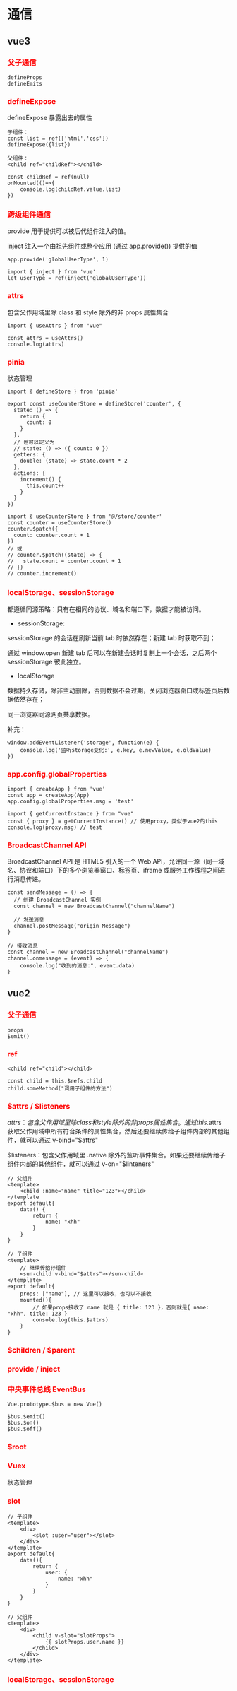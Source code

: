 # 通信

## vue3

### <font color=red>父子通信</font>

```
defineProps
defineEmits
```

### <font color=red>defineExpose</font>

defineExpose 暴露出去的属性

```
子组件：
const list = ref(['html','css'])
defineExpose({list})

父组件：
<child ref="childRef"></child>

const childRef = ref(null)
onMounted(()=>{
    console.log(childRef.value.list)
})
```

### <font color=red>跨级组件通信</font>

provide 用于提供可以被后代组件注入的值。

inject 注入一个由祖先组件或整个应用 (通过 app.provide()) 提供的值

```
app.provide('globalUserType', 1)

import { inject } from 'vue'
let userType = ref(inject('globalUserType'))
```

### <font color=red>attrs</font>

包含父作用域里除 class 和 style 除外的非 props 属性集合

```
import { useAttrs } from "vue"

const attrs = useAttrs()
console.log(attrs)
```

### <font color=red>pinia</font>

状态管理

```
import { defineStore } from 'pinia'

export const useCounterStore = defineStore('counter', {
  state: () => {
    return {
      count: 0
    }
  },
  // 也可以定义为
  // state: () => ({ count: 0 })
  getters: {
    double: (state) => state.count * 2
  },
  actions: {
    increment() {
      this.count++
    }
  }
})

import { useCounterStore } from '@/store/counter'
const counter = useCounterStore()
counter.$patch({
  count: counter.count + 1
})
// 或
// counter.$patch((state) => {
//   state.count = counter.count + 1
// })
// counter.increment()
```

### <font color=red>localStorage、sessionStorage</font>

都遵循同源策略：只有在相同的协议、域名和端口下，数据才能被访问。

- sessionStorage:

sessionStorage 的会话在刷新当前 tab 时依然存在；新建 tab 时获取不到；

通过 window.open 新建 tab 后可以在新建会话时复制上一个会话，之后两个 sessionStorage 彼此独立。

- localStorage

数据持久存储，除非主动删除，否则数据不会过期，关闭浏览器窗口或标签页后数据依然存在；

同一浏览器同源网页共享数据。

补充：

```
window.addEventListener('storage', function(e) {
    console.log('监听storage变化:', e.key, e.newValue, e.oldValue)
})
```

### <font color=red>app.config.globalProperties</font>

```
import { createApp } from 'vue'
const app = createApp(App)
app.config.globalProperties.msg = 'test'

import { getCurrentInstance } from "vue"
const { proxy } = getCurrentInstance() // 使用proxy，类似于vue2的this
console.log(proxy.msg) // test
```

### <font color=red>BroadcastChannel API</font>

‌BroadcastChannel API‌ 是 HTML5 引入的一个 Web API，允许同一源（同一域名、协议和端口）下的多个浏览器窗口、标签页、iframe 或服务工作线程之间进行消息传递。

```
const sendMessage = () => {
  // 创建 BroadcastChannel 实例
  const channel = new BroadcastChannel("channelName")

  // 发送消息
  channel.postMessage("origin Message")
}

// 接收消息
const channel = new BroadcastChannel("channelName")
channel.onmessage = (event) => {
    console.log("收到的消息:", event.data)
}
```

## vue2

### <font color=red>父子通信</font>

```
props
$emit()
```

### <font color=red>ref</font>

```
<child ref="child"></child>

const child = this.$refs.child
child.someMethod("调用子组件的方法")
```

### <font color=red>$attrs / $listeners</font>

$attrs：包含父作用域里除 class 和 style 除外的非 props 属性集合。通过 this.$attrs 获取父作用域中所有符合条件的属性集合，然后还要继续传给子组件内部的其他组件，就可以通过 v-bind="$attrs"

$listeners：包含父作用域里 .native 除外的监听事件集合。如果还要继续传给子组件内部的其他组件，就可以通过 v-on="$linteners"

```
// 父组件
<template>
    <child :name="name" title="123"></child>
</template
export default{
    data() {
        return {
            name: "xhh"
        }
    }
}

// 子组件
<template>
    // 继续传给孙组件
    <sun-child v-bind="$attrs"></sun-child>
</template>
export default{
    props: ["name"], // 这里可以接收，也可以不接收
    mounted(){
        // 如果props接收了 name 就是 { title: 123 }，否则就是{ name: "xhh", title: 123 }
        console.log(this.$attrs)
    }
}
```

### <font color=red>$children / $parent</font>

### <font color=red>provide / inject</font>

### <font color=red>中央事件总线 EventBus</font>

```
Vue.prototype.$bus = new Vue()

$bus.$emit()
$bus.$on()
$bus.$off()
```

### <font color=red>$root</font>

### <font color=red>Vuex</font>

状态管理

### <font color=red>slot</font>

```
// 子组件
<template>
    <div>
        <slot :user="user"></slot>
    </div>
</template>
export default{
    data(){
        return {
            user: {
                name: "xhh"
            }
        }
    }
}

// 父组件
<template>
    <div>
        <child v-slot="slotProps">
            {{ slotProps.user.name }}
        </child>
    </div>
</template>
```

### <font color=red>localStorage、sessionStorage</font>

